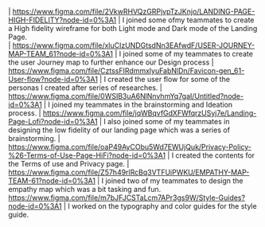 |     https://www.figma.com/file/2VkwRHVQzGRPjvpTzJKnjo/LANDING-PAGE-HIGH-FIDELITY?node-id=0%3A1                       | I joined some ofmy teammates to create a High fidelity wireframe for both Light mode and Dark mode of the Landing Page.                               
|  https://www.figma.com/file/xluCIzUNDGtsdNn3EAfwdF/USER-JOURNEY-MAP-TEAM_61?node-id=0%3A1      | I joined some of my teammates to create the user Journey map to further enhance our Design process
|  https://www.figma.com/file/CztssFIRdmmxlyuFabNlDn/Favicon-gen_61-User-flow?node-id=0%3A1 | I created the user flow for some of the personas I created after series of researches.
| https://www.figma.com/file/0WSIB3uA6NlNnvhmYq7gaI/Untitled?node-id=0%3A1 | I joined my  teammates in the brainstorming and Ideation process.
|  https://www.figma.com/file/jqWBqvfGdXFWfqrzUSyj7e/Landing-Page-Lofi?node-id=0%3A1 | I also joined some of my teammates in designing the low fidelity of our landing page which was a series of  brainstorming.
| https://www.figma.com/file/oaP49AyCObu5Wd7EWUjQuk/Privacy-Policy-%26-Terms-of-Use-Page-HiFi?node-id=0%3A1 | I created the contents for the Terms of use and Privacy page.
| https://www.figma.com/file/Z57h49rlRcBq3VTFUiPWKU/EMPATHY-MAP-TEAM-61?node-id=0%3A1 | I  joined two of my teammates to design the empathy map which was a bit tasking and fun.
https://www.figma.com/file/m7bJFJCSTaLcm7APr3gs9W/Style-Guides?node-id=0%3A1 | I worked on the typography and color guides for the style guide.
